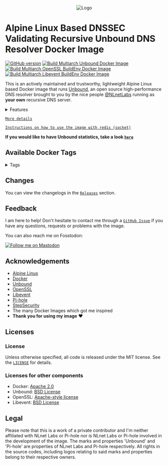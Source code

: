 <p align="center">
    <img src="https://repository-images.githubusercontent.com/440215882/b79c7ae3-c3d4-4a6a-a1d7-d27fa626754b" alt="Logo">
</p>

# Alpine Linux Based DNSSEC Validating Recursive Unbound DNS Resolver Docker Image

[![GitHub version](https://img.shields.io/github/v/release/madnuttah/unbound-docker?include_prereleases&style=flat-square)](https://github.com/madnuttah/unbound-docker/releases)
[![Build Multiarch Unbound Docker Image](https://img.shields.io/github/actions/workflow/status/madnuttah/unbound-docker/build-unbound.yaml?branch=main&label=Unbound%20build%20status&style=flat-square)](https://github.com/madnuttah/unbound-docker/actions/workflows/build-unbound.yaml)
[![Build Multiarch OpenSSL BuildEnv Docker Image](https://img.shields.io/github/actions/workflow/status/madnuttah/unbound-docker/build-openssl-buildenv.yaml?branch=main&label=OpenSSL%20build%20status&style=flat-square)](https://github.com/madnuttah/unbound-docker/actions/workflows/build-openssl-buildenv.yaml)
[![Build Multiarch Libevent BuildEnv Docker Image](https://img.shields.io/github/actions/workflow/status/madnuttah/unbound-docker/build-libevent-buildenv.yaml?branch=main&label=Libevent%20build%20status&style=flat-square)](https://github.com/madnuttah/unbound-docker/actions/workflows/build-libevent-buildenv.yaml)

This is an actively maintained and trustworthy, lightweight Alpine Linux based Docker image that runs [Unbound](https://unbound.net), an open source high-performance DNS resolver brought to you by the nice people [@NLnetLabs](https://github.com/NLnetLabs) running as **your own** recursive DNS server.

<details> 
    
  <summary>Features</summary><br>
    
| Feature                                  | Supported          |
| ---------------------------------------- | ------------------ |
| chroot                                   | :white_check_mark: |
| Unprivileged user                        | :white_check_mark: |
| DNSSEC                                   | :white_check_mark: |
| DNSCrypt                                 | :white_check_mark: |
| DNSTap                                   | :white_check_mark: |
| DNS64                                    | :white_check_mark: |
| Draft-0x20 (caps-for-id: yes)            | :white_check_mark: |    
| DNS over HTTPS                           | :white_check_mark: |
| DNS over TLS                             | :white_check_mark: |
| QName Minimization                       | :white_check_mark: |
| Auth. zones with local copy of root zone | :white_check_mark: |
| Aggressive use of DNSSEC-Validated Cache | :white_check_mark: |
| Response Policy Zones                    | :white_check_mark: |
| REDIS                    | :white_check_mark: |
| Python.                                  | :x:                |
| EDNS Client Subnet                       | :x:                |
    
</details>

[`More details`](https://github.com/madnuttah/unbound-docker/blob/main/doc/DETAILS.md)

[`Instructions on how to use the image with redis (socket)`](https://github.com/madnuttah/unbound-docker/blob/main/doc/redis/INSTRUCTIONS.md)

**If you would like to have Unbound statistics, take a look [`here`](https://github.com/madnuttah/unbound-docker-stats)**

## Available Docker Tags

<details> 
    
  <summary>Tags</summary><br>  

   - [1.19.0-2 (latest)](https://hub.docker.com/r/madnuttah/unbound/tags)
   - [1.19.0-1](https://hub.docker.com/r/madnuttah/unbound/tags)
   - [1.19.0](https://hub.docker.com/r/madnuttah/unbound/tags)
   - [1.19.0rc1 (Pre-release)](https://hub.docker.com/r/madnuttah/unbound/tags)
   - [1.18.0-3](https://hub.docker.com/r/madnuttah/unbound/tags)
   - [1.18.0-2](https://hub.docker.com/r/madnuttah/unbound/tags)
   - [1.18.0-1](https://hub.docker.com/r/madnuttah/unbound/tags)
   - [1.18.0](https://hub.docker.com/r/madnuttah/unbound/tags)
   - [1.18.0rc1 (Pre-release)](https://hub.docker.com/r/madnuttah/unbound/tags)  
   - [1.17.1-7](https://hub.docker.com/r/madnuttah/unbound/tags)
   - [1.17.1-6](https://hub.docker.com/r/madnuttah/unbound/tags)
   - [1.17.1-5](https://hub.docker.com/r/madnuttah/unbound/tags)
   - [1.17.1-4](https://hub.docker.com/r/madnuttah/unbound/tags)  
   - [1.17.1-3](https://hub.docker.com/r/madnuttah/unbound/tags)  
   - [1.17.1-2](https://hub.docker.com/r/madnuttah/unbound/tags)  
   - [1.17.1-1](https://hub.docker.com/r/madnuttah/unbound/tags)  
   - [1.17.1](https://hub.docker.com/r/madnuttah/unbound/tags)
   - [1.17.1rc2 (Pre-release)](https://hub.docker.com/r/madnuttah/unbound/tags)
   - [1.17.1rc1 (Pre-release)](https://hub.docker.com/r/madnuttah/unbound/tags) 
   - [1.17.0-5](https://hub.docker.com/r/madnuttah/unbound/tags) 
   - [1.17.0-4](https://hub.docker.com/r/madnuttah/unbound/tags) 
   - [1.17.0-3](https://hub.docker.com/r/madnuttah/unbound/tags) 
   - [1.17.0-2](https://hub.docker.com/r/madnuttah/unbound/tags) 
   - [1.17.0-1](https://hub.docker.com/r/madnuttah/unbound/tags) 
   - [1.17.0](https://hub.docker.com/r/madnuttah/unbound/tags) 
   - [1.16.3-1](https://hub.docker.com/r/madnuttah/unbound/tags) 
   - [1.17.0rc1 (Pre-release)](https://hub.docker.com/r/madnuttah/unbound/tags)  
   - [1.16.3](https://hub.docker.com/r/madnuttah/unbound/tags)  
   - [1.16.2-1](https://hub.docker.com/r/madnuttah/unbound/tags)  
   - [1.16.2](https://hub.docker.com/r/madnuttah/unbound/tags)
   - [1.16.1-1](https://hub.docker.com/r/madnuttah/unbound/tags)
   - [1.16.1](https://hub.docker.com/r/madnuttah/unbound/tags)
   - [1.16.1rc1-1 (Pre-release)](https://hub.docker.com/r/madnuttah/unbound/tags)
   - [1.16.1rc1 (Pre-release)](https://hub.docker.com/r/madnuttah/unbound/tags)
   - [1.16.0-2](https://hub.docker.com/r/madnuttah/unbound/tags)
   - [1.16.0-1](https://hub.docker.com/r/madnuttah/unbound/tags)
   - [1.16.0](https://hub.docker.com/r/madnuttah/unbound/tags)
   - [1.16.0rc1 (Pre-release)](https://hub.docker.com/r/madnuttah/unbound/tags)    
   - [1.15.0-7](https://hub.docker.com/r/madnuttah/unbound/tags)
   - [1.15.0-6](https://hub.docker.com/r/madnuttah/unbound/tags)
   - [1.15.0-5](https://hub.docker.com/r/madnuttah/unbound/tags)
   - [1.15.0-4](https://hub.docker.com/r/madnuttah/unbound/tags)
   - [1.15.0-3](https://hub.docker.com/r/madnuttah/unbound/tags)
   - [1.15.0-2](https://hub.docker.com/r/madnuttah/unbound/tags)
   - [1.15.0-1](https://hub.docker.com/r/madnuttah/unbound/tags)
   - [1.15.0](https://hub.docker.com/r/madnuttah/unbound/tags)
   - [1.15.0rc1 (Pre-release)](https://hub.docker.com/r/madnuttah/unbound/tags)
   - [1.14.0](https://hub.docker.com/r/madnuttah/unbound/tags)
    
</details>
    
## Changes
    
You can view the changelogs in the [`Releases`](https://github.com/madnuttah/unbound-docker/releases) section.

## Feedback

I am here to help! Don't hesitate to contact me through a [`GitHub Issue`](https://github.com/madnuttah/unbound-docker/issues) if you have any questions, requests or problems with the image. 

You can also reach me on Fosstodon: 

[![Follow me on Mastodon](https://img.shields.io/mastodon/follow/107779375129112763?domain=https%3A%2F%2Ffosstodon.org%2F&style=social)](https://fosstodon.org/@madnuttah)

## Acknowledgements

- [Alpine Linux](https://www.alpinelinux.org/)
- [Docker](https://www.docker.com/)
- [Unbound](https://unbound.net/)
- [OpenSSL](https://www.openssl.org/)
- [Libevent](https://libevent.org/)
- [Pi-hole](https://pi-hole.net/)
- [StepSecurity](https://www.stepsecurity.io/)
- The many Docker Images which got me inspired
- **Thank you for using my image** ❤️

## Licenses

### License

Unless otherwise specified, all code is released under the MIT license.
See the [`LICENSE`](https://github.com/madnuttah/unbound-docker/blob/main/LICENSE) for details.

### Licenses for other components

- Docker: [Apache 2.0](https://github.com/docker/docker/blob/master/LICENSE)
- Unbound: [BSD License](https://unbound.nlnetlabs.nl/svn/trunk/LICENSE)
- OpenSSL: [Apache-style license](https://www.openssl.org/source/license.html)
- Libevent: [BSD License](https://libevent.org/LICENSE.txt)

## Legal

Please note that this is a work of a private contributor and I'm neither affiliated with NLnet Labs or Pi-hole nor is NLnet Labs or Pi-hole involved in the development of the image. The marks and properties 'Unbound' and 'Pi-hole' are properties of NLnet Labs and Pi-hole respectively. All rights in the source codes, including logos relating to said marks and properties belong to their respective owners.
